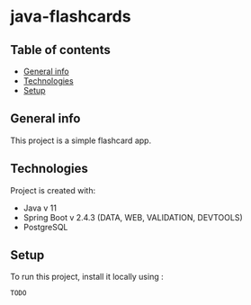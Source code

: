 # java-flashcards
## Table of contents
* [General info](#general-info)
* [Technologies](#technologies)
* [Setup](#setup)

## General info
This project is a simple flashcard app.
	
## Technologies
Project is created with:
* Java v 11
* Spring Boot v 2.4.3 (DATA, WEB, VALIDATION, DEVTOOLS)
* PostgreSQL
	
## Setup
To run this project, install it locally using :

```
TODO
```
